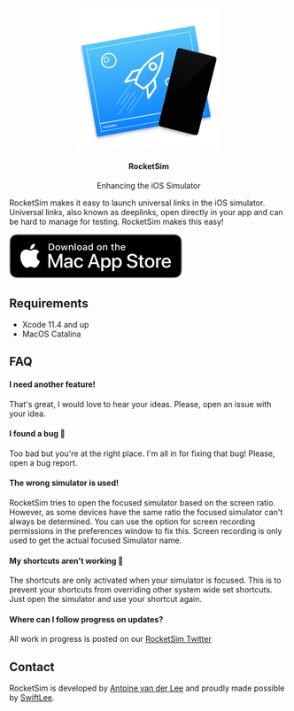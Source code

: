 <p align="center">
    <img width="256px" src="Assets/app_icon.png">
    <h4 align="center">
        RocketSim
    </h4>
    <p align="center">
        Enhancing the iOS Simulator
    </p>
</p>

RocketSim makes it easy to launch universal links in the iOS simulator. Universal links, also known as deeplinks, open directly in your app and can be hard to manage for testing. RocketSim makes this easy!

[![Mac App Store](Assets/download_mac_app_store.svg)](https://apps.apple.com/nl/app/rocketsim-launch-deeplinks/id1504940162?l=en&mt=12)

## Requirements
- Xcode 11.4 and up
- MacOS Catalina

## FAQ
#### I need another feature!
That's great, I would love to hear your ideas. Please, open an issue with your idea.

#### I found a bug 🐛
Too bad but you're at the right place. I'm all in for fixing that bug! Please, open a bug report.

#### The wrong simulator is used!
RocketSim tries to open the focused simulator based on the screen ratio. However, as some devices have the same ratio the focused simulator can't always be determined. You can use the option for screen recording permissions in the preferences window to fix this. Screen recording is only used to get the actual focused Simulator name.

#### My shortcuts aren't working 🤔
The shortcuts are only activated when your simulator is focused. This is to prevent your shortcuts from overriding other system wide set shortcuts. Just open the simulator and use your shortcut again.

#### Where can I follow progress on updates?
All work in progress is posted on our [RocketSim Twitter](https://twitter.com/rocketsim_app)

## Contact
RocketSim is developed by [Antoine van der Lee](https://www.twitter.com/twannl) and proudly made possible by [SwiftLee](https://www.avanderlee.com).
